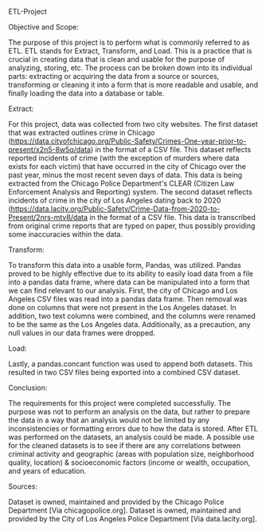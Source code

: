 ETL-Project

Objective and Scope:

The purpose of this project is to perform what is commonly referred to as ETL. ETL stands for Extract, Transform, and Load. This is a practice that is crucial in creating data that is clean and usable for the purpose of analyzing, storing, etc. The process can be broken down into its individual parts: extracting or acquiring the data from a source or sources, transforming or cleaning it into a form that is more readable and usable, and finally loading the data into a database or table.

Extract:

For this project, data was collected from two city websites. The first dataset that was extracted outlines crime in Chicago (https://data.cityofchicago.org/Public-Safety/Crimes-One-year-prior-to-present/x2n5-8w5q/data) in the format of a CSV file. This dataset reflects reported incidents of crime (with the exception of murders where data exists for each victim) that have occurred in the city of Chicago over the past year, minus the most recent seven days of data. This data is being extracted from the Chicago Police Department's CLEAR (Citizen Law Enforcement Analysis and Reporting) system.
The second dataset reflects incidents of crime in the city of Los Angeles dating back to 2020  (https://data.lacity.org/Public-Safety/Crime-Data-from-2020-to-Present/2nrs-mtv8/data in the format of a CSV file. This data is transcribed from original crime reports that are typed on paper, thus possibly providing some inaccuracies within the data.

Transform:

To transform this data into a usable form, Pandas, was utilized. Pandas proved to be highly effective due to its ability to easily load data from a file into a pandas data frame, where data can be manipulated into a form that we can find relevant to our analysis.
First, the city of Chicago and Los Angeles CSV files was read into a pandas data frame. Then removal was done on columns that were not present in the Los Angeles dataset. In addition, two text columns were combined, and the columns were renamed to be the same as the Los Angeles data. Additionally, as a precaution, any null values in our data frames were dropped.

Load:

Lastly, a pandas.concant function was used to append both datasets. This resulted in two CSV files being exported into a combined CSV dataset.

Conclusion:

The requirements for this project were completed successfully. The purpose was not to perform an analysis on the data, but rather to prepare the data in a way that an analysis would not be limited by any inconsistencies or formatting errors due to how the data is stored. 
After ETL was performed on the datasets, an analysis could be made. A possible use for the cleaned datasets is to see if there are any correlations between criminal activity and geographic (areas with population size, neighborhood quality, location) & socioeconomic factors (income or wealth, occupation, and years of education. 

Sources:

Dataset is owned, maintained and provided by the Chicago Police Department [Via chicagopolice.org].
Dataset is owned, maintained and provided by the City of Los Angeles Police Department [Via data.lacity.org]. 

